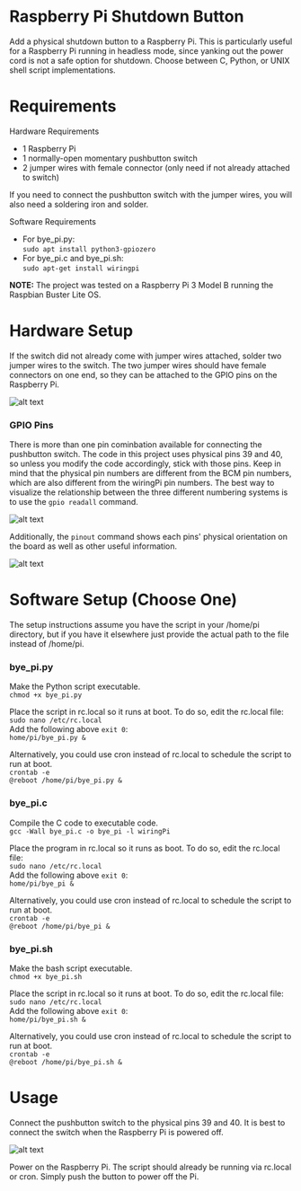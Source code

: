# Raspberry Pi Shutdown Button
Add a physical shutdown button to a Raspberry Pi. This is particularly useful for a Raspberry Pi running in headless mode, since yanking out the power cord is not a safe option for shutdown. Choose between C, Python, or UNIX shell script implementations.

# Requirements
Hardware Requirements
- 1 Raspberry Pi 
- 1 normally-open momentary pushbutton switch
- 2 jumper wires with female connector (only need if not already attached to switch)

If you need to connect the pushbutton switch with the jumper wires, you will also need a soldering iron and solder.

Software Requirements
- For bye_pi.py: <br/>
  ```sudo apt install python3-gpiozero```
- For bye_pi.c and bye_pi.sh: <br/>
  ```sudo apt-get install wiringpi```

**NOTE:** The project was tested on a Raspberry Pi 3 Model B running the Raspbian Buster Lite OS.

# Hardware Setup
If the switch did not already come with jumper wires attached, solder two jumper wires to the switch. The two jumper wires should have female connectors on one end, so they can be attached to the GPIO pins on the Raspberry Pi. 

![alt text](./images/pushbutton.png)

### GPIO Pins
There is more than one pin cominbation available for connecting the pushbutton switch. The code in this project uses physical pins 39 and 40, so unless you modify the code accordingly, stick with those pins. Keep in mind that the physical pin numbers are different from the BCM pin numbers, which are also different from the wiringPi pin numbers. The best way to visualize the relationship between the three different numbering systems is to use the `gpio readall` command. 

![alt text](./images/gpio_readall.png)

Additionally, the `pinout` command shows each pins' physical orientation on the board as well as other useful information.

![alt text](./images/pinout.png)

# Software Setup (Choose One)
The setup instructions assume you have the script in your /home/pi directory, but if you have it elsewhere just provide the actual path to the file instead of /home/pi.

### bye_pi.py
Make the Python script executable. <br/>
```chmod +x bye_pi.py```

Place the script in rc.local so it runs at boot. To do so, edit the rc.local file: <br/>
```sudo nano /etc/rc.local``` <br/>
Add the following above `exit 0`: <br/>
```home/pi/bye_pi.py &``` <br/>

Alternatively, you could use cron instead of rc.local to schedule the script to run at boot. <br/>
```crontab -e``` <br/>
```@reboot /home/pi/bye_pi.py &``` <br/>

### bye_pi.c
Compile the C code to executable code. <br/>
```gcc -Wall bye_pi.c -o bye_pi -l wiringPi```

Place the program in rc.local so it runs as boot. To do so, edit the rc.local file: <br/>
```sudo nano /etc/rc.local``` <br/>
Add the following above `exit 0`: <br/>
```home/pi/bye_pi &``` <br/>

Alternatively, you could use cron instead of rc.local to schedule the script to run at boot. <br/>
```crontab -e``` <br/>
```@reboot /home/pi/bye_pi &``` <br/>

### bye_pi.sh
Make the bash script executable. <br/>
```chmod +x bye_pi.sh```

Place the script in rc.local so it runs at boot. To do so, edit the rc.local file: <br/>
```sudo nano /etc/rc.local``` <br/>
Add the following above `exit 0`: <br/>
```home/pi/bye_pi.sh &``` <br/>

Alternatively, you could use cron instead of rc.local to schedule the script to run at boot. <br/>
```crontab -e``` <br/>
```@reboot /home/pi/bye_pi.sh &``` <br/>

# Usage
Connect the pushbutton switch to the physical pins 39 and 40. It is best to connect the switch when the Raspberry Pi is powered off. 

![alt text](./images/pushbutton_connected.png)

Power on the Raspberry Pi. The script should already be running via rc.local or cron. Simply push the button to power off the Pi. 

